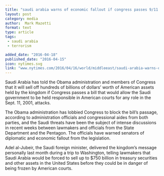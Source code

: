 ```yaml
---
title: "saudi arabia warns of economic fallout if congress passes 9/11 bill."
layout: post
category: media
author:  Mark Mazetti
format: text
type: article
tags: 
 - saudi arabia
 - terrorism

added_date: "2016-04-18"
published_date: "2016-04-15"
icon: nytimes.svg
link: "www.nytimes.com/2016/04/16/world/middleeast/saudi-arabia-warns-ofeconomic-fallout-if-congress-passes-9-11-bill.html"
---
```


Saudi Arabia has told the Obama administration and members of Congress that it will sell off hundreds of billions of dollars’ worth of American assets held by the kingdom if Congress passes a bill that would allow the Saudi government to be held responsible in American courts for any role in the Sept. 11, 2001, attacks.

The Obama administration has lobbied Congress to block the bill’s passage, according to administration officials and congressional aides from both parties, and the Saudi threats have been the subject of intense discussions in recent weeks between lawmakers and officials from the State Department and the Pentagon. The officials have warned senators of diplomatic and economic fallout from the legislation.

Adel al-Jubeir, the Saudi foreign minister, delivered the kingdom’s message personally last month during a trip to Washington, telling lawmakers that Saudi Arabia would be forced to sell up to $750 billion in treasury securities and other assets in the United States before they could be in danger of being frozen by American courts.

